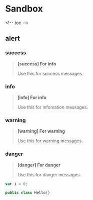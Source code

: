 # Sandbox

&lt;!-- toc --&gt;

## alert

### success

> **\[success\] For info**
>
> Use this for success messages.

### info

> **\[info\] For info**
>
> Use this for infomation messages.

### warning

> **\[warning\] For warning**
>
> Use this for warning messages.

### danger

> **\[danger\] For danger**
>
> Use this for danger messages.

```js
var i = 0;
```

```java
public class Hello{}
```



